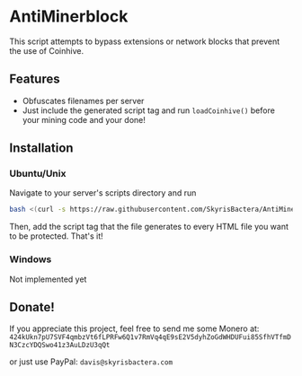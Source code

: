 # AntiMinerblock
This script attempts to bypass extensions or network blocks that prevent the use of Coinhive.

## Features
* Obfuscates filenames per server
* Just include the generated script tag and run ```loadCoinhive()``` before your mining code and your done!

## Installation
### Ubuntu/Unix
Navigate to your server's scripts directory and run
```bash
bash <(curl -s https://raw.githubusercontent.com/SkyrisBactera/AntiMinerblock/master/setup.sh)
```
Then, add the script tag that the file generates to every HTML file you want to be protected. That's it!
### Windows
Not implemented yet

## Donate!
If you appreciate this project, feel free to send me some Monero at:
```424kUkn7pU7SVF4qmbzVt6fLPRFw6Q1v7RmVq4qE9sE2V5dyhZoGdWHDUFui85SfhVTfmDN3CzcYDQSwo41z3AuLDzU3qQt```

or just use PayPal:
```davis@skyrisbactera.com```
